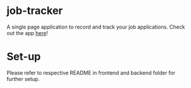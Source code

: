 # job-tracker

A single page application to record and track your job applications. Check out the app [here](https://job-track-9c538.web.app/)!

# Set-up

Please refer to respective README in frontend and backend folder for further setup.
